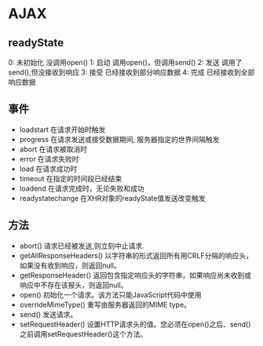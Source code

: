 # AJAX

## readyState

0: 未初始化   没调用open()
1: 启动      调用open()，但调用send()
2: 发送      调用了send(),但没接收到响应
3: 接受      已经接收到部分响应数据
4: 完成      已经接收到全部响应数据

## 事件

* loadstart 在请求开始时触发
* progress 在请求发送或接受数据期间, 服务器指定的世界间隔触发
* abort 在请求被取消时
* error 在请求失败时
* load 在请求成功时
* timeout 在指定的时间段已经结束
* loadend 在请求完成时，无论失败和成功
* readystatechange 在XHR对象的readyState值发送改变触发

## 方法

* abort() 请求已经被发送,则立刻中止请求.
* getAllResponseHeaders() 以字符串的形式返回所有用CRLF分隔的响应头，如果没有收到响应，则返回null。
* getResponseHeader() 返回包含指定响应头的字符串，如果响应尚未收到或响应中不存在该报头，则返回null。
* open() 初始化一个请求。该方法只能JavaScript代码中使用
* overrideMimeType() 重写由服务器返回的MIME type。
* send() 发送请求。
* setRequestHeader() 设置HTTP请求头的值。您必须在open()之后、send()之前调用setRequestHeader()这个方法。